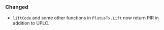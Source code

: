 ### Changed

- `liftCode` and some other functions in `PlutusTx.Lift` now return PIR in addition to UPLC.

